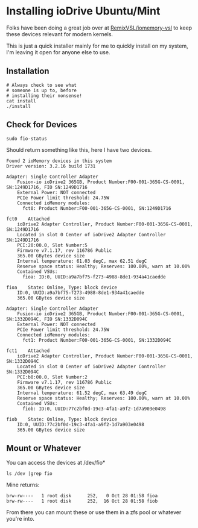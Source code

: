 # Installing ioDrive Ubuntu/Mint

Folks have been doing a great job over at [RemixVSL/iomemory-vsl](https://github.com/RemixVSL/iomemory-vsl)
to keep these devices relevant for modern kernels.

This is just a quick installer mainly for me to quickly install on my system, I'm
leaving it open for anyone else to use.

## Installation

    # Always check to see what
    # someone is up to, before
    # installing their nonsense!
    cat install
    ./install

## Check for Devices

    sudo fio-status

Should return something like this, here I have two devices.

    Found 2 ioMemory devices in this system
    Driver version: 3.2.16 build 1731

    Adapter: Single Controller Adapter
    	Fusion-io ioDrive2 365GB, Product Number:F00-001-365G-CS-0001, SN:1249D1716, FIO SN:1249D1716
    	External Power: NOT connected
    	PCIe Power limit threshold: 24.75W
    	Connected ioMemory modules:
    	  fct0:	Product Number:F00-001-365G-CS-0001, SN:1249D1716

    fct0	Attached
    	ioDrive2 Adapter Controller, Product Number:F00-001-365G-CS-0001, SN:1249D1716
    	Located in slot 0 Center of ioDrive2 Adapter Controller SN:1249D1716
    	PCI:20:00.0, Slot Number:5
    	Firmware v7.1.17, rev 116786 Public
    	365.00 GBytes device size
    	Internal temperature: 61.03 degC, max 62.51 degC
    	Reserve space status: Healthy; Reserves: 100.00%, warn at 10.00%
    	Contained VSUs:
    	  fioa:	ID:0, UUID:a9a7bf75-f273-4988-8de1-934a41caedde

    fioa	State: Online, Type: block device
    	ID:0, UUID:a9a7bf75-f273-4988-8de1-934a41caedde
    	365.00 GBytes device size

    Adapter: Single Controller Adapter
    	Fusion-io ioDrive2 365GB, Product Number:F00-001-365G-CS-0001, SN:1332D094C, FIO SN:1332D094C
    	External Power: NOT connected
    	PCIe Power limit threshold: 24.75W
    	Connected ioMemory modules:
    	  fct1:	Product Number:F00-001-365G-CS-0001, SN:1332D094C

    fct1	Attached
    	ioDrive2 Adapter Controller, Product Number:F00-001-365G-CS-0001, SN:1332D094C
    	Located in slot 0 Center of ioDrive2 Adapter Controller SN:1332D094C
    	PCI:b0:00.0, Slot Number:2
    	Firmware v7.1.17, rev 116786 Public
    	365.00 GBytes device size
    	Internal temperature: 61.52 degC, max 63.49 degC
    	Reserve space status: Healthy; Reserves: 100.00%, warn at 10.00%
    	Contained VSUs:
    	  fiob:	ID:0, UUID:77c2bf0d-19c3-4fa1-a9f2-1d7a903e0498

    fiob	State: Online, Type: block device
    	ID:0, UUID:77c2bf0d-19c3-4fa1-a9f2-1d7a903e0498
    	365.00 GBytes device size

## Mount or Whatever

You can access the devices at /dev/fio*

    ls /dev |grep fio

Mine returns:

    brw-rw----   1 root disk      252,   0 Oct 28 01:58 fioa
    brw-rw----   1 root disk      252,  16 Oct 28 01:58 fiob

From there you can mount these or use them in a zfs pool or whatever you're into.
